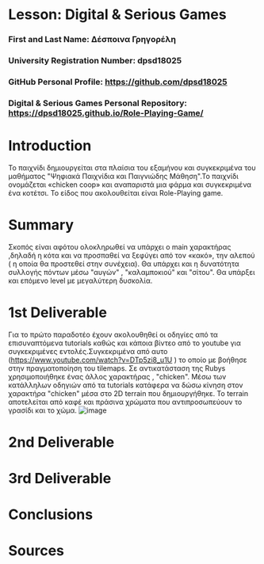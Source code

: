 # Lesson: Digital & Serious Games

### First and Last Name: Δέσποινα Γρηγορέλη
### University Registration Number: dpsd18025
### GitHub Personal Profile: https://github.com/dpsd18025 
### Digital & Serious Games Personal Repository: https://dpsd18025.github.io/Role-Playing-Game/ 

# Introduction
Το  παιχνίδι δημιουργείται στα πλαίσια του εξαμήνου και συγκεκριμένα του μαθήματος "Ψηφιακά Παιχνίδια και Παιγνιώδης Μάθηση".Το παιχνίδι ονομάζεται «chicken coop» και αναπαριστά μια φάρμα και συγκεκριμένα ένα κοτέτσι. Το είδος που ακολουθείται είναι Role-Playing game.

# Summary
Σκοπός είναι αφότου ολοκληρωθεί να υπάρχει ο main χαρακτήρας ,δηλαδή η κότα και να προσπαθεί να ξεφύγει από τον «κακό», την αλεπού ( η οποία θα προστεθεί στην συνέχεια). Θα υπάρχει και η δυνατότητα συλλογής πόντων μέσω "αυγών" , "καλαμποκιού" και "σίτου". Θα υπάρξει και επόμενο level με μεγαλύτερη δυσκολία.

# 1st Deliverable
Για το πρώτο παραδοτέο έχουν ακολουθηθεί οι οδηγίες από τα επισυναπτόμενα tutorials καθώς και κάποια βίντεο από το youtube για συγκεκριμένες εντολές.Συγκεκριμένα από αυτο (https://www.youtube.com/watch?v=DTp5zi8_u1U ) το οποίο με βοήθησε στην πραγματοποίηση του tilemaps.
Σε αντικατάσταση της Rubys χρησιμοποιήθηκε ένας άλλος χαρακτήρας , "chicken". 
Mέσω των κατάλληλων οδηγιών από τα tutorials κατάφερα να δώσω κίνηση στον χαρακτήρα "chicken" μέσα στο 2D terrain που δημιουργήθηκε. Το terrain αποτελείται από καφέ και πράσινα χρώματα που αντιπροσωπεύουν το γρασίδι και το χώμα.
![image](https://user-images.githubusercontent.com/115796313/201302100-3ac52c38-d81f-4497-833e-ee7a67fd489c.png)



# 2nd Deliverable


# 3rd Deliverable 


# Conclusions


# Sources
